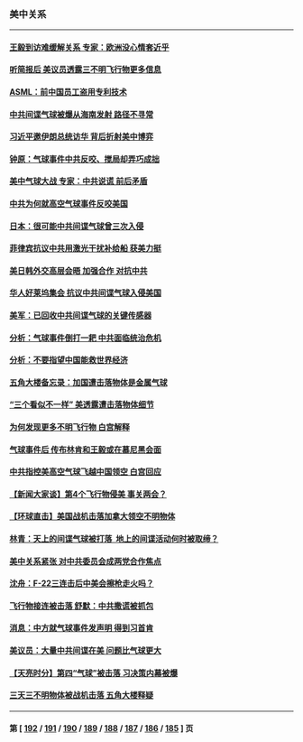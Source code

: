 ### 美中关系
---
#### [王毅到访难缓解关系 专家：欧洲没心情套近乎](../../pages/nf1412576/n13930533.md) 
#### [听简报后 美议员透露三不明飞行物更多信息](../../pages/nf1412576/n13930580.md) 
#### [ASML：前中国员工盗用专利技术](../../pages/nf1412576/n13930459.md) 
#### [中共间谍气球被爆从海南发射 路径不寻常](../../pages/nf1412576/n13930120.md) 
#### [习近平邀伊朗总统访华 背后折射美中博弈](../../pages/nf1412576/n13929854.md) 
#### [钟原：气球事件中共反咬、搅局却弄巧成拙](../../pages/nf1412576/n13929990.md) 
#### [美中气球大战 专家：中共说谎 前后矛盾](../../pages/nf1412576/n13929783.md) 
#### [中共为何就高空气球事件反咬美国](../../pages/nf1412576/n13929775.md) 
#### [日本：很可能中共间谍气球曾三次入侵](../../pages/nf1412576/n13929753.md) 
#### [菲律宾抗议中共用激光干扰补给船 获美力挺](../../pages/nf1412576/n13929657.md) 
#### [美日韩外交高层会晤 加强合作 对抗中共](../../pages/nf1412576/n13929342.md) 
#### [华人好莱坞集会 抗议中共间谍气球入侵美国](../../pages/nf1412576/n13929380.md) 
#### [美军：已回收中共间谍气球的关键传感器](../../pages/nf1412576/n13929284.md) 
#### [分析：气球事件倒打一耙 中共面临统治危机](../../pages/nf1412576/n13929035.md) 
#### [分析：不要指望中国能救世界经济](../../pages/nf1412576/n13929174.md) 
#### [五角大楼备忘录：加国遭击落物体是金属气球](../../pages/nf1412576/n13929225.md) 
#### [“三个看似不一样” 美透露遭击落物体细节](../../pages/nf1412576/n13929144.md) 
#### [为何发现更多不明飞行物 白宫解释](../../pages/nf1412576/n13929133.md) 
#### [气球事件后 传布林肯和王毅或在慕尼黑会面](../../pages/nf1412576/n13929115.md) 
#### [中共指控美高空气球飞越中国领空 白宫回应](../../pages/nf1412576/n13929008.md) 
#### [【新闻大家谈】第4个飞行物侵美 事关两会？](../../pages/nf1412576/n13928592.md) 
#### [【环球直击】美国战机击落加拿大领空不明物体](../../pages/nf1412576/n13928868.md) 
#### [林青：天上的间谍气球被打落  地上的间谍活动何时被取缔？](../../pages/nf1412576/n13928539.md) 
#### [美中关系紧张 对中共委员会成两党合作焦点](../../pages/nf1412576/n13928691.md) 
#### [沈舟：F-22三连击后中美会擦枪走火吗？](../../pages/nf1412576/n13928511.md) 
#### [飞行物接连被击落 舒默：中共撒谎被抓包](../../pages/nf1412576/n13928471.md) 
#### [消息：中方就气球事件发声明 得到习首肯](../../pages/nf1412576/n13928606.md) 
#### [美议员：大量中共间谍在美 问题比气球更大](../../pages/nf1412576/n13928460.md) 
#### [【天亮时分】第四“气球”被击落 习决策内幕被爆](../../pages/nf1412576/n13928361.md) 
#### [三天三不明物体被战机击落 五角大楼释疑](../../pages/nf1412576/n13928450.md) 

---
#### 第 [ [192](./192.md) / [191](./191.md) / [190](./190.md) / [189](./189.md) / [188](./188.md) / [187](./187.md) / [186](./186.md) / [185](./185.md) ] 页
